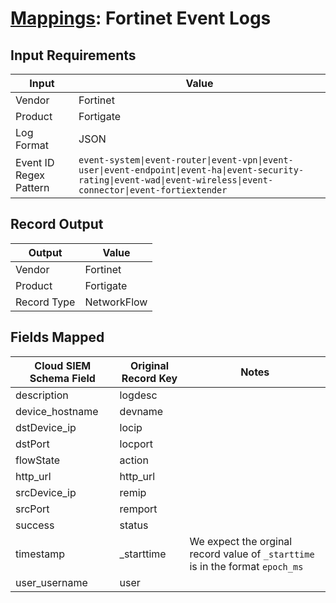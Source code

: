# [Mappings](README.md): Fortinet Event Logs

## Input Requirements

|Input|Value|
|-----|-----|
|Vendor|Fortinet|
|Product|Fortigate|
|Log Format|JSON|
|Event ID Regex Pattern|`event-system\|event-router\|event-vpn\|event-user\|event-endpoint\|event-ha\|event-security-rating\|event-wad\|event-wireless\|event-connector\|event-fortiextender`|

## Record Output

|Output|Value|
|------|-----|
|Vendor|Fortinet|
|Product|Fortigate|
|Record Type|NetworkFlow|

## Fields Mapped

|Cloud SIEM Schema Field|Original Record Key|Notes|
|-----------------------|-------------------|-----|
|description|logdesc||
|device_hostname|devname||
|dstDevice_ip|locip||
|dstPort|locport||
|flowState|action||
|http_url|http_url||
|srcDevice_ip|remip||
|srcPort|remport||
|success|status||
|timestamp|_starttime|We expect the orginal record value of `_starttime` is in the format `epoch_ms`|
|user_username|user||

